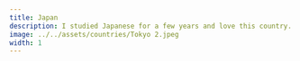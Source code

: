 ```yaml
---
title: Japan
description: I studied Japanese for a few years and love this country.
image: ../../assets/countries/Tokyo 2.jpeg
width: 1
---
```

